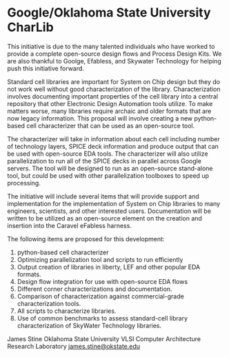 # Google/Oklahoma State University CharLib
This initiative is due to the many talented individuals who have worked to provide a complete open-source design flows and Process Design Kits.  We are also thankful to Goolge, Efabless, and Skywater Technology for helping push this initiative forward.

Standard cell libraries are important for System on Chip design but they do not work well without good characterization of the library.  Characterization involves documenting important properties of the cell library into a central repository that other Electronic Design Automation tools utilize.  To make matters worse, many libraries require archaic and older formats that are now legacy information.  This proposal will involve creating a new python-based cell characterizer that can be used as an open-source tool. 
  
The characterizer will take in information about each cell including number of technology layers, SPICE deck information and produce output that can be used with open-source EDA tools.  The characterizer will also utilize parallelization to run all of the SPICE decks in parallel across Google servers.  The tool will be designed to run as an open-source stand-alone tool, but could be used with other parallelization toolboxes to speed up processing.
  
The initiative will include several items that will provide support and implementation for the implementation of System on Chip libraries to many engineers, scientists, and other interested users.  Documentation will be written to be utilized as an open-source element on the creation and insertion into the Caravel eFabless harness.
  
The following items are proposed for this development:
<OL>
<LI> python-based cell characterizer
<LI> Optimizing parallelization tool and scripts to run efficiently
<LI> Output creation of libraries in liberty, LEF and other popular EDA formats.
<LI> Design flow integration for use with open-source EDA flows
<LI> Different corner characterizations and documentation.
<LI> Comparison of characterization against commercial-grade characterization tools.
<LI> All scripts to characterize libraries.
<LI> Use of common benchmarks to assess standard-cell library characterization of  SkyWater Technology libraries.
</OL>
  
James Stine
Oklahoma State University
VLSI Computer Architecture Research Laboratory
james.stine@okstate.edu
  
